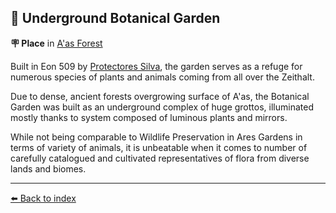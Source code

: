 ## 🌺 Underground Botanical Garden

**🪧 Place** in [A'as Forest](/aas_forest.md)

Built in Eon 509 by [Protectores Silva](/protectores_silva.md), the garden serves as a refuge for numerous species of plants and animals coming from all over the Zeithalt.

Due to dense, ancient forests overgrowing surface of A'as, the Botanical Garden was built as an underground complex of huge grottos, illuminated mostly thanks to system composed of luminous plants and mirrors.

While not being comparable to Wildlife Preservation in Ares Gardens in terms of variety of animals, it is unbeatable when it comes to number of carefully catalogued and cultivated representatives of flora from diverse lands and biomes.


----------
[⬅️ Back to index](/index.md#1fa0_s)